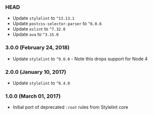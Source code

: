 ### HEAD

* Update `stylelint` to `^13.13.1`
* Update `postcss-selector-parser` to `^6.0.6`
* Update `eslint` to `^7.32.0`
* Update `ava` to `^3.15.0`

### 3.0.0 (February 24, 2018)

* Update `stylelint` to `^9.0.0` - Note this drops support for Node 4

### 2.0.0 (January 10, 2017)

* Update `stylelint` to `^8.4.0`

### 1.0.0 (March 01, 2017)

* Initial port of deprecated `:root` rules from Stylelint core
